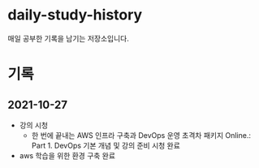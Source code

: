 # daily-study-history
매일 공부한 기록을 남기는 저장소입니다.

# 기록
## 2021-10-27
- 강의 시청
  - 한 번에 끝내는 AWS 인프라 구축과 DevOps 운영 초격차 패키지 Online.: Part 1. DevOps 기본 개념 및 강의 준비 시청 완료
- aws 학습을 위한 환경 구축 완료
